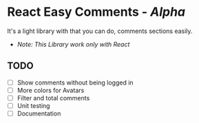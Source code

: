 # React Easy Comments - _Alpha_

It's a light library with that you can do, comments sections easily.

* _Note: This Library work only with React_

## TODO

* [ ] Show comments without being logged in
* [ ] More colors for Avatars
* [ ] Filter and total comments
* [ ] Unit testing
* [ ] Documentation
